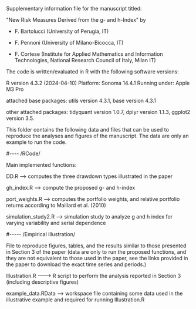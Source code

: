 Supplementary information file for the manuscript titled:

"New Risk Measures Derived from the g- and h-Index" by

- F. Bartolucci (University of Perugia, IT)

- F. Pennoni (University of Milano-Bicocca, IT)

- F. Cortese (Institute for Applied Mathematics and Information Technologies, National Research Council of Italy, Milan IT)  

The code is written/evaluated in R with the following software versions:

R version 4.3.2 (2024-04-10)
Platform: Sonoma 14.4.1
Running under: Apple M3 Pro

attached base packages: utils version 4.3.1, base version 4.3.1     

other attached packages:
tidyquant version 1.0.7, dplyr version 1.1.3, ggplot2 version 3.5.
       
This folder contains the following data and files that can be used to reproduce the analyses and figures of the manuscript. The data are only an example to run the code.  

#----
/RCode/
   
   Main implemented functions: 

DD.R  		 —>  computes the three drawdown types illustrated in the paper 

gh_index.R 	 —>  compute the proposed g- and h-index 

port_weights.R  —> computes the portfolio weights, and relative portfolio returns according to  Maillard et al. (2010) 

simulation_study2.R —> simulation study to analyze g and h index for varying variability and serial dependence

#-----
/Empirical illustration/

File to reproduce figures, tables, and the results similar to those presented 
in Section 3 of the paper (data are only to run the proposed functions, 
and they are not equivalent to those used in the paper, 
see the links provided in the paper to download the exact time series and periods.)

Illustration.R ---> R script to perform the analysis reported in Section 3 (including descriptive figures) 

example_data.RData  --> workspace file containing  some data used in the illustrative example and required for running Illustration.R 
